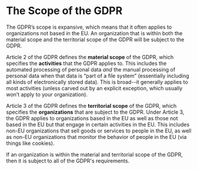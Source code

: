 # The Scope of the GDPR

The GDPR’s scope is expansive, which means that it often applies to organizations not based in the EU. An organization that is within both the material scope and the territorial scope of the GDPR will be subject to the GDPR.

Article 2 of the GDPR defines the **material scope** of the GDPR, which specifies the **activities** that the GDPR applies to. This includes the automated processing of personal data _and_ the manual processing of personal data when that data is “part of a file system” (essentially including all kinds of electronically stored data). This is broad--it generally applies to most activities (unless carved out by an explicit exception, which usually won’t apply to your organization).

Article 3 of the GDPR defines the **territorial scope** of the GDPR, which specifies the **organizations** that are subject to the GDPR. Under Article 3, the GDPR applies to organizations based in the EU as well as those not based in the EU but that engage in certain activities in the EU. This includes non-EU organizations that sell goods or services to people in the EU, as well as non-EU organizations that monitor the behavior of people in the EU (via things like cookies).

If an organization is within the material and territorial scope of the GDPR, then it is subject to all of the GDPR's requirements.
